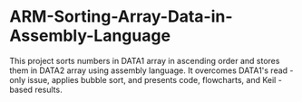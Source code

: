 # ARM-Sorting-Array-Data-in-Assembly-Language
This project sorts numbers in DATA1 array in ascending order and stores them in DATA2 array using assembly language. It overcomes DATA1's read - only issue, applies bubble sort, and presents code, flowcharts, and Keil - based results.
